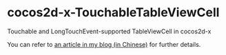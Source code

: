cocos2d-x-TouchableTableViewCell
================================

Touchable and LongTouchEvent-supported TableViewCell in cocos2d-x

You can refer to [an article in my blog (in Chinese)](http://galoisplusplus.gitcafe.io/blog/2014/11/18/touchable-tableviewcell-in-cocos2d-x/) for further details.
